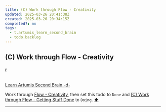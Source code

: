 ```yaml
---
title: (C) Work through Flow - Creativity
updated: 2025-03-26 20:41:38Z
created: 2025-03-26 20:34:15Z
completed?: no
tags:
  - t.artumis_learn_second_brain
  - todo.backlog
---
```


## (C) Work through Flow - Creativity
###### t
[Learn Artumis Second Brain -d-](../1.Mind/Learn%20Artumis%20Second%20Brain%20-d-.md)

Work through [Flow - Creativity](../1.Mind/Flow%20-%20Creativity.md), then set this todo to `Done` and [(C) Work through Flow - Getting Stuff Done](../1.Mind/%28C%29%20Work%20through%20Flow%20-%20Getting%20Stuff%20Done.md) to `Doing`.
[⬆️](#t)
***
<br>